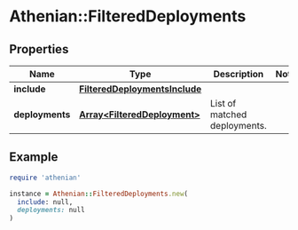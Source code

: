 # Athenian::FilteredDeployments

## Properties

| Name | Type | Description | Notes |
| ---- | ---- | ----------- | ----- |
| **include** | [**FilteredDeploymentsInclude**](FilteredDeploymentsInclude.md) |  |  |
| **deployments** | [**Array&lt;FilteredDeployment&gt;**](FilteredDeployment.md) | List of matched deployments. |  |

## Example

```ruby
require 'athenian'

instance = Athenian::FilteredDeployments.new(
  include: null,
  deployments: null
)
```


